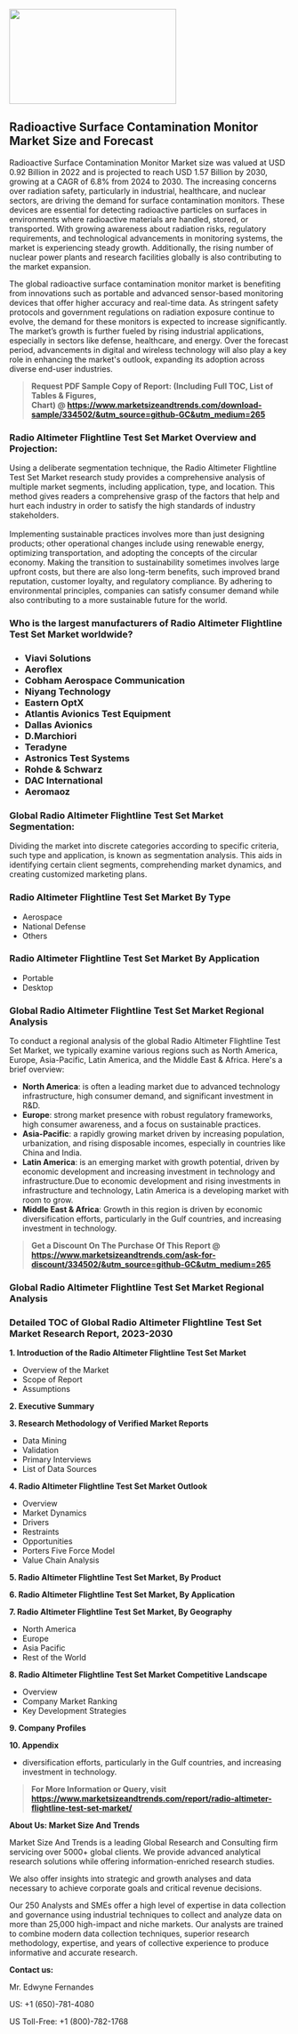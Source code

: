 <p><img class="alignnone size-medium wp-image-20088" src="https://ffe5etoiles.com/wp-content/uploads/2024/12/MST1-300x171.png" alt="" width="300" height="171" /></p><h2>Radioactive Surface Contamination Monitor Market Size and Forecast</h2><p>Radioactive Surface Contamination Monitor Market size was valued at USD 0.92 Billion in 2022 and is projected to reach USD 1.57 Billion by 2030, growing at a CAGR of 6.8% from 2024 to 2030. The increasing concerns over radiation safety, particularly in industrial, healthcare, and nuclear sectors, are driving the demand for surface contamination monitors. These devices are essential for detecting radioactive particles on surfaces in environments where radioactive materials are handled, stored, or transported. With growing awareness about radiation risks, regulatory requirements, and technological advancements in monitoring systems, the market is experiencing steady growth. Additionally, the rising number of nuclear power plants and research facilities globally is also contributing to the market expansion.</p><p>The global radioactive surface contamination monitor market is benefiting from innovations such as portable and advanced sensor-based monitoring devices that offer higher accuracy and real-time data. As stringent safety protocols and government regulations on radiation exposure continue to evolve, the demand for these monitors is expected to increase significantly. The market’s growth is further fueled by rising industrial applications, especially in sectors like defense, healthcare, and energy. Over the forecast period, advancements in digital and wireless technology will also play a key role in enhancing the market's outlook, expanding its adoption across diverse end-user industries.</p></p><blockquote id="" class=""><strong>Request PDF Sample Copy of Report: (Including Full TOC, List of Tables &amp; Figures, Chart)&nbsp;@&nbsp;<strong><a href="https://www.marketsizeandtrends.com/download-sample/334502/&utm_source=github-GC&utm_medium=265" target="_blank">https://www.marketsizeandtrends.com/download-sample/334502/&utm_source=github-GC&utm_medium=265</a></strong></strong></blockquote><h3 id="" class="">Radio Altimeter Flightline Test Set Market&nbsp;Overview and Projection:</h3><p id="" class="">Using a deliberate segmentation technique, the Radio Altimeter Flightline Test Set Market research study provides a comprehensive analysis of multiple market segments, including application, type, and location. This method gives readers a comprehensive grasp of the factors that help and hurt each industry in order to satisfy the high standards of industry stakeholders. <br /> <br />Implementing sustainable practices involves more than just designing products; other operational changes include using renewable energy, optimizing transportation, and adopting the concepts of the circular economy. Making the transition to sustainability sometimes involves large upfront costs, but there are also long-term benefits, such improved brand reputation, customer loyalty, and regulatory compliance. By adhering to environmental principles, companies can satisfy consumer demand while also contributing to a more sustainable future for the world.</p><h3 id="" class="">Who is the largest manufacturers of&nbsp;Radio Altimeter Flightline Test Set Market worldwide?</h3><h3 class=""><p><ul><li>Viavi Solutions </li><li> Aeroflex </li><li> Cobham Aerospace Communication </li><li> Niyang Technology </li><li> Eastern OptX </li><li> Atlantis Avionics Test Equipment </li><li> Dallas Avionics </li><li> D.Marchiori </li><li> Teradyne </li><li> Astronics Test Systems </li><li> Rohde & Schwarz </li><li> DAC International </li><li> Aeromaoz</li></ul></p></h3><h3 id="" class="">Global&nbsp;Radio Altimeter Flightline Test Set Market Segmentation:</h3><p id="" class="">Dividing the market into discrete categories according to specific criteria, such type and application, is known as segmentation analysis. This aids in identifying certain client segments, comprehending market dynamics, and creating customized marketing plans.</p><h3 id="" class="">Radio Altimeter Flightline Test Set Market&nbsp;By Type</h3><p><p><ul><li>Aerospace</li><li> National Defense</li><li> Others</p></li></ul></p></p><h3 id="" class="">Radio Altimeter Flightline Test Set Market&nbsp;By Application</h3><p class=""><p><ul><li>Portable</li><li> Desktop</li></ul></p></p><h3 id="" class="">Global Radio Altimeter Flightline Test Set Market Regional Analysis</h3><p id="" class="">To conduct a regional analysis of the global Radio Altimeter Flightline Test Set Market, we typically examine various regions such as North America, Europe, Asia-Pacific, Latin America, and the Middle East &amp; Africa. Here's a brief overview:</p><ul><li><strong>North America</strong>: is often a leading market due to advanced technology infrastructure, high consumer demand, and significant investment in R&amp;D.</li><li><strong>Europe</strong>: strong market presence with robust regulatory frameworks, high consumer awareness, and a focus on sustainable practices.</li><li><strong>Asia-Pacific</strong>: a rapidly growing market driven by increasing population, urbanization, and rising disposable incomes, especially in countries like China and India.</li><li><strong>Latin America</strong>: is an emerging market with growth potential, driven by economic development and increasing investment in technology and infrastructure.Due to economic development and rising investments in infrastructure and technology, Latin America is a developing market with room to grow.</li><li><strong>Middle East &amp; Africa</strong>: Growth in this region is driven by economic diversification efforts, particularly in the Gulf countries, and increasing investment in technology.</li></ul><blockquote id="" class=""><strong>Get a Discount On The Purchase Of This Report @ <strong><a href="https://www.marketsizeandtrends.com/ask-for-discount/334502/&utm_source=github-GC&utm_medium=265" target="_blank">https://www.marketsizeandtrends.com/ask-for-discount/334502/&utm_source=github-GC&utm_medium=265</a></strong></strong></blockquote><h3 id="" class="">Global Radio Altimeter Flightline Test Set Market Regional Analysis</h3><h3 id="" class="">Detailed TOC of Global Radio Altimeter Flightline Test Set Market Research Report, 2023-2030</h3><p id="" class=""><strong>1. Introduction of the Radio Altimeter Flightline Test Set Market</strong></p><ul><li>Overview of the Market</li><li>Scope of Report</li><li>Assumptions</li></ul><p id="" class=""><strong>2. Executive Summary</strong></p><p id="" class=""><strong>3. Research Methodology of Verified Market Reports</strong></p><ul><li>Data Mining</li><li>Validation</li><li>Primary Interviews</li><li>List of Data Sources</li></ul><p id="" class=""><strong>4. Radio Altimeter Flightline Test Set Market Outlook</strong></p><ul><li>Overview</li><li>Market Dynamics</li><li>Drivers</li><li>Restraints</li><li>Opportunities</li><li>Porters Five Force Model</li><li>Value Chain Analysis</li></ul><p id="" class=""><strong>5. Radio Altimeter Flightline Test Set Market, By Product</strong></p><p id="" class=""><strong>6. Radio Altimeter Flightline Test Set Market, By Application</strong></p><p id="" class=""><strong>7. Radio Altimeter Flightline Test Set Market, By Geography</strong></p><ul><li>North America</li><li>Europe</li><li>Asia Pacific</li><li>Rest of the World</li></ul><p id="" class=""><strong>8. Radio Altimeter Flightline Test Set Market Competitive Landscape</strong></p><ul><li>Overview</li><li>Company Market Ranking</li><li>Key Development Strategies</li></ul><p id="" class=""><strong>9. Company Profiles</strong></p><p id="" class=""><strong>10. Appendix</strong></p><ul><li>diversification efforts, particularly in the Gulf countries, and increasing investment in technology.</li></ul><blockquote id="" class=""><strong>For More Information or Query, visit <strong><strong><a href="https://www.marketsizeandtrends.com/report/radio-altimeter-flightline-test-set-market/" target="_blank">https://www.marketsizeandtrends.com/report/radio-altimeter-flightline-test-set-market/</a></strong></strong></strong></blockquote><p id="" class=""><strong>About Us: Market Size And Trends</strong></p><p id="" class="">Market Size And Trends is a leading Global Research and Consulting firm servicing over 5000+ global clients. We provide advanced analytical research solutions while offering information-enriched research studies.</p><p id="" class="">We also offer insights into strategic and growth analyses and data necessary to achieve corporate goals and critical revenue decisions.</p><p id="" class="">Our 250 Analysts and SMEs offer a high level of expertise in data collection and governance using industrial techniques to collect and analyze data on more than 25,000 high-impact and niche markets. Our analysts are trained to combine modern data collection techniques, superior research methodology, expertise, and years of collective experience to produce informative and accurate research.</p><p id="" class=""><strong>Contact us:</strong></p><p id="" class="">Mr. Edwyne Fernandes</p><p id="" class="">US: +1 (650)-781-4080</p><p id="" class="">US Toll-Free: +1 (800)-782-1768</p>
